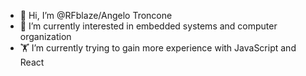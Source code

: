 - 👋 Hi, I’m @RFblaze/Angelo Troncone
- 👀 I’m currently interested in embedded systems and computer organization
- 🏋 I’m currently trying to gain more experience with JavaScript and React

<!---
RFblaze/RFblaze is a ✨ special ✨ repository because its `README.md` (this file) appears on your GitHub profile.
You can click the Preview link to take a look at your changes.
--->
